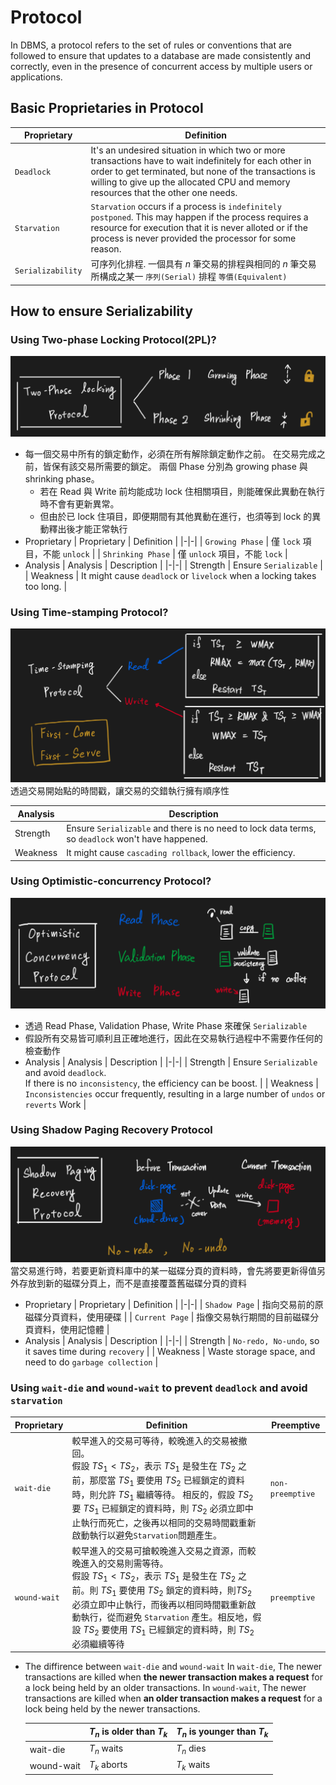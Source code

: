# Protocol
In DBMS, a protocol refers to the set of rules or conventions that are followed to ensure that updates to a database are made consistently and correctly, even in the presence of concurrent access by multiple users or applications.

## Basic Proprietaries in Protocol
| Proprietary | Definition |
|-|-|
| `Deadlock` | It's an undesired situation in which two or more transactions have to wait indefinitely for each other in order to get terminated, but none of the transactions is willing to give up the allocated CPU and memory resources that the other one needs. |
| `Starvation` | `Starvation` occurs if a process is `indefinitely postponed`. This may happen if the process requires a resource for execution that it is never alloted or if the process is never provided the processor for some reason. |
| `Serializability` | 可序列化排程. 一個具有 $n$ 筆交易的排程與相同的 $n$ 筆交易所構成之某一 `序列(Serial)` 排程 `等價(Equivalent)` |

## How to ensure Serializability
### Using Two-phase Locking Protocol(2PL)?
![two-pahse-locking-protocol](./assets/two-phase-locking-protocol.png)
- 每一個交易中所有的鎖定動作，必須在所有解除鎖定動作之前。 在交易完成之前，皆保有該交易所需要的鎖定。 兩個 Phase 分別為 growing phase 與 shrinking phase。
    - 若在 Read 與 Write 前均能成功 lock 住相關項目，則能確保此異動在執行時不會有更新異常。
    - 但由於已 lock 住項目，即便期間有其他異動在進行，也須等到 lock 的異動釋出後才能正常執行
- Proprietary
    | Proprietary | Definition |
    |-|-|
    | `Growing Phase`   | 僅 `lock` 項目，不能 `unlock`  |
    | `Shrinking Phase` | 僅 `unlock` 項目，不能 `lock` |
- Analysis
    | Analysis | Description |
    |-|-|
    | Strength | Ensure `Serializable` |
    | Weakness | It might cause `deadlock` or `livelock` when a locking takes too long. |


### Using Time-stamping Protocol?
![time-stamping-protocol](./assets/time-stamping-protocol.png)
透過交易開始點的時間戳，讓交易的交錯執行擁有順序性

| Analysis | Description |
|-|-|
| Strength | Ensure `Serializable` and there is no need to lock data terms, so `deadlock` won't have happened. |
| Weakness | It might cause `cascading rollback`, lower the efficiency. |

### Using Optimistic-concurrency Protocol?
![optimistic-concurrency-protocol](./assets/optimistic-concurrency-protocol.png)
- 透過 Read Phase, Validation Phase, Write Phase 來確保 `Serializable`
- 假設所有交易皆可順利且正確地進行，因此在交易執行過程中不需要作任何的檢查動作
- Analysis
    | Analysis | Description |
    |-|-|
    | Strength | Ensure `Serializable` and avoid `deadlock`. <br> If there is no `inconsistency`, the efficiency can be boost.   |
    | Weakness | `Inconsistencies` occur frequently, resulting in a large number of `undos` or `reverts` Work |

### Using Shadow Paging Recovery Protocol 
![shadow-paging-recovery-protocol](./assets/shadow-paging-recovery-protocol.png)
當交易進行時，若要更新資料庫中的某一磁碟分頁的資料時，會先將要更新得值另外存放到新的磁碟分頁上，而不是直接覆蓋舊磁碟分頁的資料
- Proprietary
    | Proprietary | Definition |
    |-|-|
    | `Shadow Page` | 指向交易前的原磁碟分頁資料，使用硬碟 |
    | `Current Page` | 指像交易執行期間的目前磁碟分頁資料，使用記憶體 |
- Analysis
    | Analysis | Description |
    |-|-|
    | Strength | `No-redo, No-undo`, so it saves time during `recovery`  |
    | Weakness | Waste storage space, and need to do `garbage collection` |


### Using `wait-die` and `wound-wait` to prevent `deadlock` and avoid `starvation`
| Proprietary | Definition | Preemptive |
|-|-|-|
| `wait-die` | 較早進入的交易可等待，較晚進入的交易被撤回。 <br> 假設 ${TS}_1 < {TS}_2$，表示 ${TS}_1$ 是發生在 ${TS}_2$ 之前，那麼當 ${TS}_1$ 要使用 ${TS}_2$ 已經鎖定的資料時，則允許 ${TS}_1$ 繼續等待。 相反的，假設 ${TS}_2$ 要 ${TS}_1$ 已經鎖定的資料時，則 $TS_2$ 必須立即中止執行而死亡，之後再以相同的交易時間戳重新啟動執行以避免`Starvation`問題產生。 | `non-preemptive` |
| `wound-wait` | 較早進入的交易可搶較晚進入交易之資源，而較晚進入的交易則需等待。 <br>  假設 ${TS}_1 < {TS}_2$，表示 ${TS}_1$ 是發生在 ${TS}_2$ 之前。則 ${TS}_1$ 要使用 ${TS}_2$ 鎖定的資料時，則${TS}_2$ 必須立即中止執行，而後再以相同時間戳重新啟動執行，從而避免 `Starvation` 產生。相反地，假設 ${TS}_2$ 要使用 ${TS}_1$ 已經鎖定的資料時，則 ${TS_2}$ 必須繼續等待 | `preemptive` |

- The diffirence between `wait-die` and `wound-wait`
In `wait-die`, The newer transactions are killed when **the newer transaction makes a request** for a lock being held by an older transactions. 
In `wound-wait`, The newer transactions are killed when **an older transaction makes a request** for a lock being held by the newer transactions.

    | | $T_n$ is older than $T_k$ | $T_n$ is younger than $T_k$ |
    |-|-|-|
    | wait-die   | $T_n$ waits | $T_n$ dies|
    | wound-wait | $T_k$ aborts| $T_k$ waits|